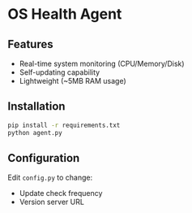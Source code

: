 # OS Health Agent

## Features
- Real-time system monitoring (CPU/Memory/Disk)
- Self-updating capability
- Lightweight (~5MB RAM usage)

## Installation
```bash
pip install -r requirements.txt
python agent.py
```

## Configuration
Edit `config.py` to change:
- Update check frequency
- Version server URL
